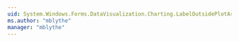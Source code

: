 ```yaml
---
uid: System.Windows.Forms.DataVisualization.Charting.LabelOutsidePlotAreaStyle
ms.author: "mblythe"
manager: "mblythe"
---
```

